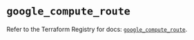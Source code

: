 # `google_compute_route`

Refer to the Terraform Registry for docs: [`google_compute_route`](https://registry.terraform.io/providers/hashicorp/google/6.40.0/docs/resources/compute_route).
